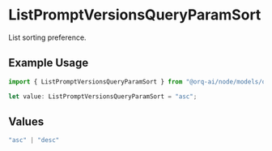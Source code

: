 # ListPromptVersionsQueryParamSort

List sorting preference.

## Example Usage

```typescript
import { ListPromptVersionsQueryParamSort } from "@orq-ai/node/models/operations";

let value: ListPromptVersionsQueryParamSort = "asc";
```

## Values

```typescript
"asc" | "desc"
```